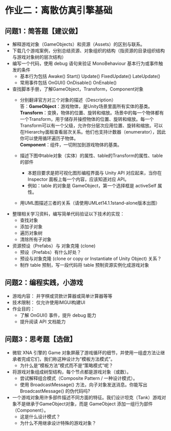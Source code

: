 # 作业二：离散仿真引擎基础
## 问题1：简答题【建议做】
- 解释游戏对象（GameObjects）和资源（Assets）的区别与联系。  
- 下载几个游戏案例，分别总结资源、对象组织的结构（指资源的目录组织结构与游戏对象树的层次结构）  
- 编写一个代码，使用 debug 语句来验证 MonoBehaviour 基本行为或事件触发的条件   
   - 基本行为包括 Awake() Start() Update() FixedUpdate() LateUpdate()  
   - 常用事件包括 OnGUI() OnDisable() OnEnable()  
- 查找脚本手册，了解GameObject，Transform，Component对象  
   - 分别翻译官方对三个对象的描述（Description）  
   答：**GameObject**：游戏物体，是Unity场景里面所有实体的基类。  
   **Transform**：变换，物体的位置、旋转和缩放。场景中的每一个物体都有一个Transform，用于储存并操控物体的位置、旋转和缩放。每一个Transform可以有一个父级，允许你分层次应用位置、旋转和缩放。可以在Hierarchy面板查看层次关系。他们也支持计数器（enumerator），因此你可以使用循环遍历子物体。  
   **Component**：组件，一切附加到游戏物体的基类。  

   - 描述下图中table对象（实体）的属性、table的Transform的属性、table 的部件   
      - 本题目要求是把可视化图形编程界面与 Unity API 对应起来，当你在 Inspector 面板上每一个内容，应该知道对应 API。  
      - 例如：table 的对象是 GameObject，第一个选择框是 activeSelf 属性。  
   - 用UML图描述三者的关系（请使用UMLet14.1.1stand-alone版本出图）  
- 整理相关学习资料，编写简单代码验证以下技术的实现：  
   - 查找对象  
   - 添加子对象  
   - 遍历对象树  
   - 清除所有子对象  
- 资源预设（Prefabs）与 对象克隆 (clone)  
   - 预设（Prefabs）有什么好处？  
   - 预设与对象克隆 (clone or copy or Instantiate of Unity Object) 关系？  
   - 制作 table 预制，写一段代码将 table 预制资源实例化成游戏对象  
  
## 问题2：编程实践，小游戏  
- 游戏内容： 井字棋或贷款计算器或简单计算器等等  
- 技术限制： 仅允许使用IMGUI构建UI  
- 作业目的：  
   - 了解 OnGUI() 事件，提升 debug 能力  
   - 提升阅读 API 文档能力  
  
## 问题3：思考题【选做】  
- 微软 XNA 引擎的 Game 对象屏蔽了游戏循环的细节，并使用一组虚方法让继承者完成它们，我们称这种设计为“模板方法模式”。  
   - 为什么是“模板方法”模式而不是“策略模式”呢？
- 将游戏对象组成树型结构，每个节点都是游戏对象（或数）。  
   - 尝试解释组合模式（Composite Pattern / 一种设计模式）。  
   - 使用 BroadcastMessage() 方法，向子对象发送消息。你能写出 BroadcastMessage() 的伪代码吗?  
- 一个游戏对象用许多部件描述不同方面的特征。我们设计坦克（Tank）游戏对象不是继承于GameObject对象，而是 GameObject 添加一组行为部件（Component）。  
   - 这是什么设计模式？  
   - 为什么不用继承设计特殊的游戏对象？  
